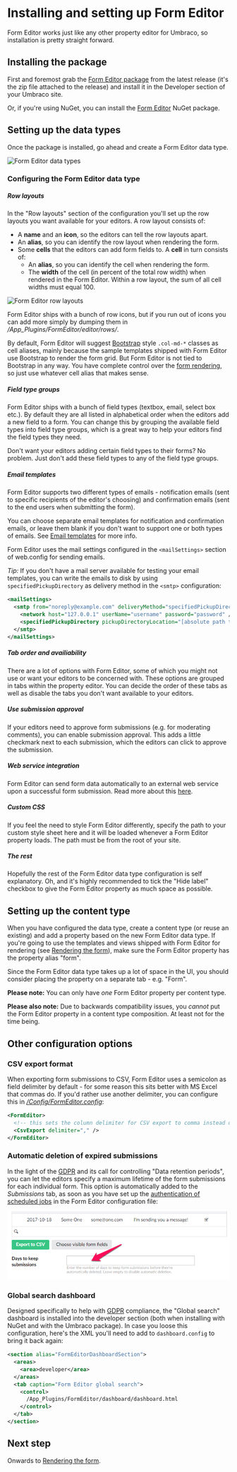 # Installing and setting up Form Editor
Form Editor works just like any other property editor for Umbraco, so installation is pretty straight forward. 

## Installing the package
First and foremost grab the [Form Editor package](https://github.com/kjac/FormEditor/releases/latest) from the latest release (it's the zip file attached to the release) and install it in the Developer section of your Umbraco site.

Or, if you're using NuGet, you can install the [Form Editor](https://www.nuget.org/packages/FormEditor/) NuGet package. 

## Setting up the data types
Once the package is installed, go ahead and create a Form Editor data type. 

![Form Editor data types](img/data-types.png)

### Configuring the Form Editor data type

##### Row layouts
In the "Row layouts" section of the configuration you'll set up the row layouts you want available for your editors. A row layout consists of:
* A **name** and an **icon**, so the editors can tell the row layouts apart.
* An **alias**, so you can identify the row layout when rendering the form.
* Some **cells** that the editors can add form fields to. A **cell** in turn consists of:
    * An **alias**, so you can identify the cell when rendering the form. 
    * The **width** of the cell (in percent of the total row width) when rendered in the Form Editor. Within a row layout, the sum of all cell widths must equal 100.

![Form Editor row layouts](img/row-layouts.png)

Form Editor ships with a bunch of row icons, but if you run out of icons you can add more simply by dumping them in */App_Plugins/FormEditor/editor/rows/*.

By default, Form Editor will suggest [Bootstrap](http://getbootstrap.com/css/#grid) style `.col-md-*` classes as cell aliases, mainly because the sample templates shipped with Form Editor use Bootstrap to render the form grid. But Form Editor is not tied to Bootstrap in any way. You have complete control over the [form rendering](render.md), so just use whatever cell alias that makes sense. 

##### Field type groups
Form Editor ships with a bunch of field types (textbox, email, select box etc.). By default they are all listed in alphabetical order when the editors add a new field to a form. You can change this by grouping the available field types into field type groups, which is a great way to help your editors find the field types they need. 

Don't want your editors adding certain field types to their forms? No problem. Just don't add these field types to any of the field type groups.

##### Email templates
Form Editor supports two different types of emails - notification emails (sent to specific recipients of the editor's choosing) and confirmation emails (sent to the end users when submitting the form).

You can choose separate email templates for notification and confirmation emails, or leave them blank if you don't want to support one or both types of emails. See [Email templates](emails.md) for more info.

Form Editor uses the mail settings configured in the `<mailSettings>` section of web.config for sending emails. 

*Tip:* If you don't have a mail server available for testing your email templates, you can write the emails to disk by using `specifiedPickupDirectory` as delivery method in the `<smtp>` configuration:

```xml
<mailSettings>
  <smtp from="noreply@example.com" deliveryMethod="specifiedPickupDirectory">
    <network host="127.0.0.1" userName="username" password="password" />
    <specifiedPickupDirectory pickupDirectoryLocation="[absolute path to a folder under App_Data]" />
  </smtp>
</mailSettings>
```

##### Tab order and availiability
There are a lot of options with Form Editor, some of which you might not use or want your editors to be concerned with. These options are grouped in tabs within the property editor. You can decide the order of these tabs as well as disable the tabs you don't want available to your editors.

##### Use submission approval
If your editors need to approve form submissions (e.g. for moderating comments), you can enable submission approval. This adds a little checkmark next to each submission, which the editors can click to approve the submission.

##### Web service integration
Form Editor can send form data automatically to an external web service upon a successful form submission. Read more about this [here](install_web_service.md).

##### Custom CSS
If you feel the need to style Form Editor differently, specify the path to your custom style sheet here and it will be loaded whenever a Form Editor property loads. The path must be from the root of your site.

##### The rest
Hopefully the rest of the Form Editor data type configuration is self explanatory. Oh, and it's highly recommended to tick the "Hide label" checkbox to give the Form Editor property as much space as possible.

## Setting up the content type
When you have configured the data type, create a content type (or reuse an existing) and add a property based on the new Form Editor data type. If you're going to use the templates and views shipped with Form Editor for rendering (see [Rendering the form](render.md)), make sure the Form Editor property has the property alias "form".

Since the Form Editor data type takes up a lot of space in the UI, you should consider placing the property on a separate tab - e.g. "Form".

**Please note:** You can only have *one* Form Editor property per content type.

**Please also note:** Due to backwards compatibility issues, you *cannot* put the Form Editor property in a content type composition. At least not for the time being.

## Other configuration options

### CSV export format
When exporting form submissions to CSV, Form Editor uses a semicolon as field delimiter by default - for some reason this sits better with MS Excel that commas do. If you'd rather use another delimiter, you can configure this in [*/Config/FormEditor.config*](../Source/Umbraco/Config/FormEditor.config):

```xml
<FormEditor>
  <!-- this sets the column delimiter for CSV export to comma instead of semicolon -->
  <CsvExport delimiter="," />
</FormEditor>
```

### Automatic deletion of expired submissions
In the light of the [GDPR](GDPR.md) and its call for controlling "Data retention periods", you can let the editors specify a maximum lifetime of the form submissions for each individual form. This option is automatically added to the *Submissions* tab, as soon as you have set up the [authentication of scheduled jobs](jobs.md) in the Form Editor configuration file:

![Maximum submissions entry](img/max-submissions-entry.png)

### Global search dashboard
Designed specifically to help with [GDPR](GDPR.md) compliance, the "Global search" dashboard is installed into the developer section (both when installing with NuGet and with the Umbraco package). In case you loose this configuration, here's the XML you'll need to add to `dashboard.config` to bring it back again:

```xml
<section alias="FormEditorDashboardSection">
  <areas>
    <area>developer</area>
  </areas>
  <tab caption="Form Editor global search">
    <control>
      /App_Plugins/FormEditor/dashboard/dashboard.html
    </control>
  </tab>
</section>
```

## Next step
Onwards to [Rendering the form](render.md).
